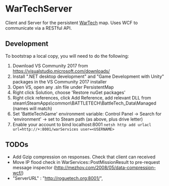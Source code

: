 # WarTechServer
Client and Server for the persistent [WarTech](https://github.com/Morphyum/WarTech) map. Uses WCF to communicate via a RESTful API.

## Development
To bootstrap a local copy, you will need to do the following:

1. Download VS Community 2017 from https://visualstudio.microsoft.com/downloads/
2. Install ".NET desktop development" and "Game Development with Unity" packages in the VS Community 2017 installer
3. Open VS, open any .sln file under PersistentMap
4. Right click Solution, choose 'Restore nuGet packages'
5. Right click references, click Add Reference, add relevant DLL from steam\SteamApps\common\BATTLETECH\BattleTech_Data\Managed (names will match)
6. Set 'BattleTechGame' environment variable: Control Panel -> Search for 'environment' -> set to Steam path (as above, plus drive letter)
7. Enable your account to bind localhost:8001 `netsh http add urlacl url=http://+:8001/warServices user=<USERNAME>`

## TODOs
* Add Gzip compression on responses. Check that client can received
* Move IP flood check in WarServices::PostMissionResult to pre-request message inspector (http://mezhov.com/2008/05/data-compression-wcf/)
* "ServerURL" : "http://roguetech.org:8001/",